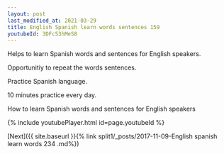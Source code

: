 ```yaml
---
layout: post
last_modified_at: 2021-03-29
title: English Spanish learn words sentences 159 
youtubeId: 3DFc53hMeS8
---
```

 
 
Helps to learn Spanish words and sentences for English speakers.

Opportunitiy to repeat the words sentences. 

Practice Spanish language. 
 
10 minutes practice every day. 
 
How to learn Spanish words and sentences for English speakers 
 
{% include youtubePlayer.html id=page.youtubeId %}
 
 
[Next]({{ site.baseurl }}{% link  split1/_posts/2017-11-09-English spanish learn words 234 .md%})
 
